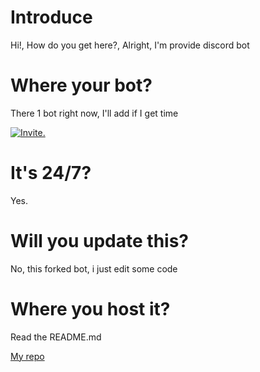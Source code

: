 # Introduce


Hi!, How do you get here?, Alright, I'm provide discord bot


# Where your bot?


There 1 bot right now, I'll add if I get time


<a href="https://discord.com/api/oauth2/authorize?client_id=952445818810540042&scope=bot+applications.commands&permissions=8"><img src="https://img.shields.io/static/v1?label=Invite%20Me&message=EnderEliteBot%237022&plastic&color=5865F2&logo=discord" alt="Invite."></a>

# It's 24/7?
Yes.


# Will you update this?
No, this forked bot, i just edit some code


# Where you host it?
Read the README.md

[My repo](https://github.com/zairullahdev/rawon)

